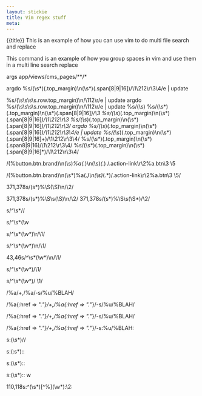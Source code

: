 ```yaml
---
layout: stickie
title: Vim regex stuff
meta:
---
```


{{title}}
This is an example of how you can use vim to do multi file search and replace

This command is an example of how you group spaces in vim and use them in a multi line search replace

args app/views/cms_pages/**/*

argdo %s/\(\s*\)\(\.top_margin\)\n\(\s*\)\(\.span[8|9|16]\)/\1\212\r\3\4/e | update

%s/\(\s\s\s\s\.row\.top_margin\)\n/\112\r/e | update
argdo %s/\(\s\s\s\s\.row\.top_margin\)\n/\112\r/e | update
%s/\(\s\)
%s/\(\s*\)\(\.top_margin\)\n\(\s*\)\(\.span[8|9|16]*\)/\3
%s/\(\s*\)\(\.top_margin\)\n\(\s*\)\(\.span[8|9|16]*\)/\1\212\r\3
%s/\(\s*\)\(\.top_margin\)\n\(\s*\)\(\.span[8|9|16]*\)/\1\212\r\3/
argdo %s/\(\s*\)\(\.top_margin\)\n\(\s*\)\(\.span[8|9|16]*\)/\1\212\r\3\4/e | update
%s/\(\s*\)\(\.top_margin\)\n\(\s*\)\(\.span[8|9|16]+\)/\1\212\r\3\4/
%s/\(\s*\)\(\.top_margin\)\n\(\s*\)\(\.span8|9|16\)/\1\212\r\3\4/
%s/\(\s*\)\(\.top_margin\)\n\(\s*\)\(\.span[8|9|16]*\)/\1\212\r\3\4/


/\(%button.btn.brand\)\n\(\s\)*%a\(.*\)\n\(\s\)*\(.*\)
/.action-link\r\2%a.btn\3 \5

/\(%button.btn.brand\)\n\(\s*\)%a\(.*\)\n\(\s\)*\(.*\)/\.action-link\r\2%a.btn\3 \5/

371,378s/\(s*\)%\S\(\S\)\n/\2/

371,378s/\(s*\)%\S\s\(\S\)\n/\2/
371,378s/\(s*\)%\S\s\(\S*\)/\2/

s/^\s*//

s/^\s*\(\w

s/^\s*\(\w*\)\r/\1/

s/^\s*\(\w*\)\n/\1/

43,46s/^\s*\(\w*\)\n/\1/

s/^\s*\(\w*\)/\1/

s/^\s*\(\w*\)/ \1/

/%a/+,/%a/-s/%u/%BLAH/

/%a{:href => ".*"}/+,/%a{:href => ".*"}/-s/%u/%BLAH/

/%a{:href => ".*"}/+,/%a{:href => ".*"}/-s/%u/\%BLAH/

/%a{:href => ".*"}/+,/%a{:href => ".*"}/-s:%u/%BLAH:

s:(\s*)//

s:(:s*)::

s:(\s*)::

s:\(\s*\)::
w

110,118s:^\(\s*\)[^%]\(\w*\):\2:
